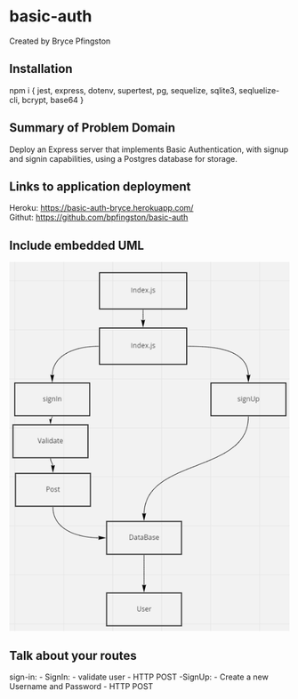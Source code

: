 # basic-auth  
Created by Bryce Pfingston  

## Installation  
npm i { jest, express, dotenv, supertest, pg, sequelize, sqlite3, seqluelize-cli, bcrypt, base64 }  
  
## Summary of Problem Domain  
Deploy an Express server that implements Basic Authentication, with signup and signin capabilities, using a Postgres database for storage.  


## Links to application deployment  
 
Heroku: https://basic-auth-bryce.herokuapp.com/  
Githut: https://github.com/bpfingston/basic-auth  
  
## Include embedded UML
![embedded UML](./images/devpath.png)

## Talk about your routes

sign-in:
    - SignIn:
        - validate user
        - HTTP POST
    -SignUp:
        - Create a new Username and Password
        - HTTP POST
